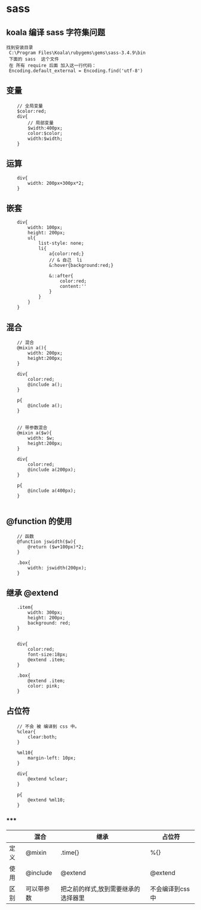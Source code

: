 # sass

## koala  编译 sass 字符集问题
```
找到安装目录
 C:\Program Files\Koala\rubygems\gems\sass-3.4.9\bin
 下面的 sass  这个文件
 在 所有 require 后面 加入这一行代码：
 Encoding.default_external = Encoding.find('utf-8') 
```

## 变量
```
	// 全局变量
	$color:red;
	div{
		// 局部变量
		$width:400px;
		color:$color;
		width:$width;
	}

```
## 运算
```
	div{
		width: 200px+300px*2;
	}
```

## 嵌套
```
	div{
		width: 100px;
		height: 200px;
		ul{
			list-style: none;
			li{
				a{color:red;}
				// & 自己  li
				&:hover{background:red;}	

				&::after{
					color:red;
					content:''
				}	
			}
		}
	}
```

## 混合
```
	// 混合
	@mixin a(){
		width: 200px;		
		height:200px;
	}

	div{
		color:red;
		@include a();
	}

	p{
		@include a();
	}


	// 带参数混合
	@mixin a($w){
		width: $w;		
		height:200px;
	}

	div{
		color:red;
		@include a(200px);
	}

	p{
		@include a(400px);
	}


```

## @function 的使用
```
	// 函数
	@function jswidth($w){
		@return ($w+100px)*2;
	}

	.box{
		width: jswidth(200px);
	}

```

## 继承 @extend
```
	.item{
		width: 300px;
		height: 200px;	
		background: red;
	}


	div{
		color:red;
		font-size:18px;
		@extend .item;
	}

	.box{
		@extend .item;
		color: pink;
	}
```

##  占位符
```
	// 不会 被 编译到 css 中。
	%clear{
		clear:both;
	}

	%ml10{
		margin-left: 10px;
	}

	div{
		@extend %clear;
	}

	p{
		@extend %ml10;
	}

```
### \*\*\*
| 	|混合|继承|占位符|
|-	|----|----|------|
|定义|@mixin|.time{}|%{}|
|使用|@include|@extend|@extend|
|区别|可以带参数|把之前的样式,放到需要继承的选择器里|不会编译到css 中|

		
